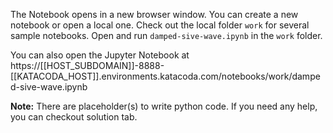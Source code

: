 The Notebook opens in a new browser window. You can create a new notebook or open a local one. Check out the local folder `work` for several sample notebooks. Open and run `damped-sive-wave.ipynb` in the `work` folder.

You can also open the Jupyter Notebook at https://[[HOST_SUBDOMAIN]]-8888-[[KATACODA_HOST]].environments.katacoda.com/notebooks/work/damped-sive-wave.ipynb

**Note:**
There are placeholder(s) to write python code. If you need any help, you can checkout solution tab.